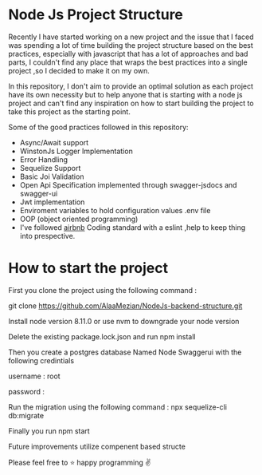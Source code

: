  # Node Js Project Structure
 
 Recently I have started working on a new project and the issue that I faced was spending a lot of time building the project structure based on the best practices, especially with javascript that has a lot of approaches and bad parts, I couldn't find any place that wraps the best practices into a single project ,so I decided to make it on my own.
 
In this repository, I don't aim to provide an optimal solution as each project have its own necessity but to help anyone that is starting with a node js project and can't find any inspiration on how to start building the project to take this project as the starting point.
 
 Some of the good practices followed in this repository:
 - Async/Await support 
 - WinstonJs Logger Implementation
 - Error Handling
 - Sequelize Support 
 - Basic Joi Validation
 - Open Api Specification implemented through swagger-jsdocs and swagger-ui
 - Jwt implementation 
 - Enviroment variables to hold configuration values .env file
 - OOP (object oriented programming)
 - I've followed [airbnb](https://github.com/airbnb/javascript) Coding standard with a eslint ,help to keep thing into prespective.
 
 # How to start the project 
 
 First you clone the project using the following command :
 
 git clone https://github.com/AlaaMezian/NodeJs-backend-structure.git
 
 Install node version 8.11.0 or use nvm to downgrade your node version 
 
 Delete the existing package.lock.json and run npm install 
 
 Then you create a postgres database Named Node Swaggerui with the following credintials 
 
 username : root 
 
 password : 
 
 Run the migration using the following command :
 npx sequelize-cli db:migrate
 
 Finally you run npm start 
  
Future improvements utilize compenent based structe

Please feel free to :star:  happy programming :v: 
